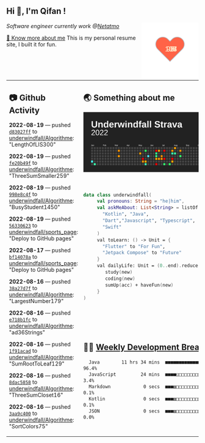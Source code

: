 <h2> Hi 👋, I'm Qifan ! </h2>
<a href="https://github.com/underwindfall/iBeats"><img align="right" width="150px" src="https://raw.githubusercontent.com/underwindfall/iBeats/main/files/heart.svg"/></a>
<p><em>Software engineer currently work @<a href="https://www.netatmo.com">Netatmo</a></em></p>
<p><a href="https://qifanyang.com/resume" target="_blank"> 🔭 Know more about me</a> This is my personal resume site, I built it for fun.</p>
<table><tr><td valign="top" rowspan="2">

 ## 📷 Github Activity
 <!-- githubActivity starts -->
  **2022-08-19** — pushed [`d83027ff`](https://github.com/underwindfall/Algorithme/commit/d83027ff74a1ac7def2c4c958a06d8026588aa37) to [underwindfall/Algorithme](https://api.github.com/repos/underwindfall/Algorithme): "LengthOfLIS300"

  **2022-08-19** — pushed [`fe20b49f`](https://github.com/underwindfall/Algorithme/commit/fe20b49f2c9484a614163bf91850f3a5c2ddb0f5) to [underwindfall/Algorithme](https://api.github.com/repos/underwindfall/Algorithme): "ThreeSumSmaller259"

  **2022-08-19** — pushed [`998e8c4f`](https://github.com/underwindfall/Algorithme/commit/998e8c4fdf23acad90c07feb455fa1204d9bf778) to [underwindfall/Algorithme](https://api.github.com/repos/underwindfall/Algorithme): "BusyStudent1450"

  **2022-08-19** — pushed [`56330623`](https://github.com/underwindfall/sports_page/commit/563306232a7fb2f20784d57f8dc69a83fec64eb2) to [underwindfall/sports_page](https://api.github.com/repos/underwindfall/sports_page): "Deploy to GitHub pages"

  **2022-08-17** — pushed [`bf14078a`](https://github.com/underwindfall/sports_page/commit/bf14078a6a8e12f6f3008556dd92fd2b701727a8) to [underwindfall/sports_page](https://api.github.com/repos/underwindfall/sports_page): "Deploy to GitHub pages"

  **2022-08-16** — pushed [`38a27d7f`](https://github.com/underwindfall/Algorithme/commit/38a27d7fe8b843d31481532a78ceb2e65e998e6e) to [underwindfall/Algorithme](https://api.github.com/repos/underwindfall/Algorithme): "LargestNumber179"

  **2022-08-16** — pushed [`e718b1fc`](https://github.com/underwindfall/Algorithme/commit/e718b1fc22601dec5352c77352e243398012ca91) to [underwindfall/Algorithme](https://api.github.com/repos/underwindfall/Algorithme): "ad36Strings"

  **2022-08-16** — pushed [`1f91acad`](https://github.com/underwindfall/Algorithme/commit/1f91acadb1452cb4ee0e3d7ac7a0d517e7b74a81) to [underwindfall/Algorithme](https://api.github.com/repos/underwindfall/Algorithme): "SumRootToLeaf129"

  **2022-08-16** — pushed [`8dac5858`](https://github.com/underwindfall/Algorithme/commit/8dac5858f2b3e1e001a946bf6e18ae4ffc5c9d02) to [underwindfall/Algorithme](https://api.github.com/repos/underwindfall/Algorithme): "ThreeSumCloset16"

  **2022-08-16** — pushed [`3aa9c400`](https://github.com/underwindfall/Algorithme/commit/3aa9c40061773b2fdfd90cf077b0b30853b99753) to [underwindfall/Algorithme](https://api.github.com/repos/underwindfall/Algorithme): "SortColors75"
 <!-- githubActivity ends -->
 </td><td valign="top">

 ## 🌏 Something about me
 <!-- profile starts -->
 <a href="https://github.com/underwindfall" width="100%">
   <img src="https://github.com/underwindfall/GitHubPoster/blob/main/examples/strava.svg"/>
 </a>
 <br/>
 <br/>
 <br/>

 ```kotlin
 data class underwindfall(
      val pronouns: String = "he|him",
      val askMeAbout: List<String> = listOf(
        "Kotlin", "Java",
        "Dart","Javascript", "Typescript",
        "Swift"
      )
      val toLearn: () -> Unit = {
        "Flutter" to "For Fun",
        "Jetpack Compose" to "Future"
      }
      val dailyLife: Unit = (0..end).reduce { acc, new ->
         study(new)
         coding(new)
         sumUp(acc) + haveFun(new)
      }
 )
 ```
 <!-- profile ends -->
 </td></tr><tr><td valign="top">

 ## 🏊‍♂️ <a href="https://gist.github.com/underwindfall/377ee88ba1fabd1e93516e48ca9c61eb" target="_blank">Weekly Development Breakdown</a>
  <!-- codeTime starts -->
  ```text
    Java        11 hrs 34 mins  ■■■■■■■■■■■■■■■■■■■■■■■■  96.4%
    JavaScript         24 mins  ■■■■◱□□□□□□□□□□□□□□□□□□□   3.4%
    Markdown            0 secs  ■■■▥□□□□□□□□□□□□□□□□□□□□   0.1%
    Kotlin              0 secs  ■■■▥□□□□□□□□□□□□□□□□□□□□   0.1%
    JSON                0 secs  ■■■▥□□□□□□□□□□□□□□□□□□□□   0.0%
  ```
  <!-- codeTime starts -->
  </td></tr></table>
